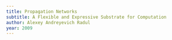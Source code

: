 ```yaml
---
title: Propagation Networks
subtitle: A Flexible and Expressive Substrate for Computation
author: Alexey Andreyevich Radul
year: 2009
---
```

